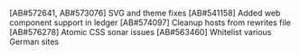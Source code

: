 [AB#572641, AB#573076] SVG and theme fixes
[AB#541158] Added web component support in ledger
[AB#574097] Cleanup hosts from rewrites file
[AB#576278] Atomic CSS sonar issues
[AB#563460] Whitelist various German sites
